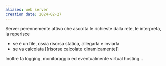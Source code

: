 ```yaml
---
aliases: web server
creation date: 2024-02-27
---
```


Server perennemente attivo che ascolta le richieste dalla rete, le interpreta, la reperisce 
- se è un file, ossia risorsa statica, allegarla e inviarla
- se va calcolata [[risorse calcolate dinamicamente]]

Inoltre fa logging, monitoraggio ed eventualmente virtual hosting...